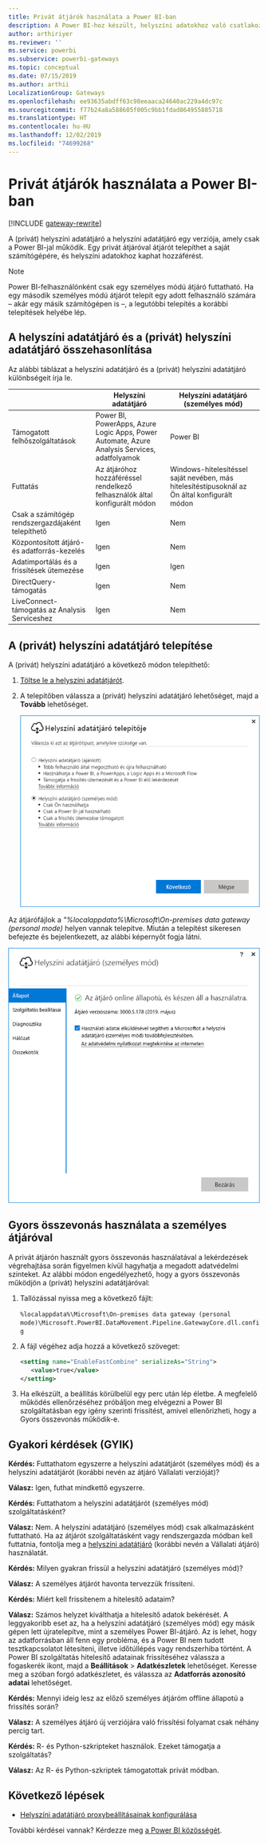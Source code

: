 ```yaml
---
title: Privát átjárók használata a Power BI-ban
description: A Power BI-hoz készült, helyszíni adatokhoz való csatlakozásra használható (privát) helyszíni adatátjáróról nyújt tájékoztatást.
author: arthiriyer
ms.reviewer: ''
ms.service: powerbi
ms.subservice: powerbi-gateways
ms.topic: conceptual
ms.date: 07/15/2019
ms.author: arthii
LocalizationGroup: Gateways
ms.openlocfilehash: ee93635abdff63c98eeaaca24640ac229a4dc97c
ms.sourcegitcommit: f77b24a8a588605f005c9bb1fdad864955885718
ms.translationtype: HT
ms.contentlocale: hu-HU
ms.lasthandoff: 12/02/2019
ms.locfileid: "74699268"
---
```

# <a name="use-personal-gateways-in-power-bi"></a>Privát átjárók használata a Power BI-ban

[!INCLUDE [gateway-rewrite](includes/gateway-rewrite.md)]

A (privát) helyszíni adatátjáró a helyszíni adatátjáró egy verziója, amely csak a Power BI-jal működik. Egy privát átjáróval átjárót telepíthet a saját számítógépére, és helyszíni adatokhoz kaphat hozzáférést.

> [!NOTE]
> Power BI-felhasználónként csak egy személyes módú átjáró futtatható. Ha egy második személyes módú átjárót telepít egy adott felhasználó számára – akár egy másik számítógépen is –, a legutóbbi telepítés a korábbi telepítések helyébe lép.

## <a name="on-premises-data-gateway-vs-on-premises-data-gateway-personal-mode"></a>A helyszíni adatátjáró és a (privát) helyszíni adatátjáró összehasonlítása

Az alábbi táblázat a helyszíni adatátjáró és a (privát) helyszíni adatátjáró különbségeit írja le.

|   |Helyszíni adatátjáró | Helyszíni adatátjáró (személyes mód) |
| ---- | ---- | ---- |
|Támogatott felhőszolgáltatások |Power BI, PowerApps, Azure Logic Apps, Power Automate, Azure Analysis Services, adatfolyamok |Power BI |
|Futtatás |Az átjáróhoz hozzáféréssel rendelkező felhasználók által konfigurált módon |Windows-hitelesítéssel saját nevében, más hitelesítéstípusoknál az Ön által konfigurált módon |
|Csak a számítógép rendszergazdájaként telepíthető |Igen |Nem |
|Központosított átjáró- és adatforrás-kezelés |Igen |Nem |
|Adatimportálás és a frissítések ütemezése |Igen |Igen |
|DirectQuery-támogatás |Igen |Nem |
|LiveConnect-támogatás az Analysis Serviceshez |Igen |Nem |

## <a name="install-the-on-premises-data-gateway-personal-mode"></a>A (privát) helyszíni adatátjáró telepítése

A (privát) helyszíni adatátjáró a következő módon telepíthető:

1. [Töltse le a helyszíni adatátjárót](https://go.microsoft.com/fwlink/?LinkId=820925&clcid=0x409).

2. A telepítőben válassza a (privát) helyszíni adatátjáró lehetőséget, majd a **Tovább** lehetőséget.

   ![A (privát) helyszíni adatátjáró kiválasztása](media/service-gateway-personal-mode/personal-gateway-select.png)

Az átjárófájlok a _"%localappdata%\Microsoft\On-premises data gateway (personal mode)_ helyen vannak telepítve. Miután a telepítést sikeresen befejezte és bejelentkezett, az alábbi képernyőt fogja látni.

![(Privát) helyszíni adatátjáró sikeres telepítése](media/service-gateway-personal-mode/personal-gateway-complete.png)

## <a name="use-fast-combine-with-the-personal-gateway"></a>Gyors összevonás használata a személyes átjáróval

A privát átjárón használt gyors összevonás használatával a lekérdezések végrehajtása során figyelmen kívül hagyhatja a megadott adatvédelmi szinteket. Az alábbi módon engedélyezhető, hogy a gyors összevonás működjön a (privát) helyszíni adatátjáróval:

1. Tallózással nyissa meg a következő fájlt:

   `%localappdata%\Microsoft\On-premises data gateway (personal mode)\Microsoft.PowerBI.DataMovement.Pipeline.GatewayCore.dll.config`

2. A fájl végéhez adja hozzá a következő szöveget:

    ```xml
    <setting name="EnableFastCombine" serializeAs="String">
       <value>true</value>
    </setting>
    ```

3. Ha elkészült, a beállítás körülbelül egy perc után lép életbe. A megfelelő működés ellenőrzéséhez próbáljon meg elvégezni a Power BI szolgáltatásban egy igény szerinti frissítést, amivel ellenőrizheti, hogy a Gyors összevonás működik-e.

## <a name="frequently-asked-questions-faq"></a>Gyakori kérdések (GYIK)

**Kérdés:** Futtathatom egyszerre a helyszíni adatátjárót (személyes mód) és a helyszíni adatátjárót (korábbi nevén az átjáró Vállalati verzióját)?
  
**Válasz:** Igen, futhat mindkettő egyszerre.

**Kérdés:** Futtathatom a helyszíni adatátjárót (személyes mód) szolgáltatásként?
  
**Válasz:** Nem. A helyszíni adatátjáró (személyes mód) csak alkalmazásként futtatható. Ha az átjárót szolgáltatásként vagy rendszergazda módban kell futtatnia, fontolja meg a [helyszíni adatátjáró](/data-integration/gateway/service-gateway-onprem) (korábbi nevén a Vállalati átjáró) használatát.

**Kérdés:** Milyen gyakran frissül a helyszíni adatátjáró (személyes mód)?
  
**Válasz:** A személyes átjárót havonta tervezzük frissíteni.

**Kérdés:** Miért kell frissítenem a hitelesítő adataim?
  
**Válasz:** Számos helyzet kiválthatja a hitelesítő adatok bekérését. A leggyakoribb eset az, ha a helyszíni adatátjáró (személyes mód) egy másik gépen lett újratelepítve, mint a személyes Power BI-átjáró. Az is lehet, hogy az adatforrásban áll fenn egy probléma, és a Power BI nem tudott tesztkapcsolatot létesíteni, illetve időtúllépés vagy rendszerhiba történt. A Power BI szolgáltatás hitelesítő adatainak frissítéséhez válassza a fogaskerék ikont, majd a **Beállítások** > **Adatkészletek** lehetőséget. Keresse meg a szóban forgó adatkészletet, és válassza az **Adatforrás azonosító adatai** lehetőséget.

**Kérdés:** Mennyi ideig lesz az előző személyes átjáróm offline állapotú a frissítés során?
  
**Válasz:** A személyes átjáró új verziójára való frissítési folyamat csak néhány percig tart.

**Kérdés:** R- és Python-szkripteket használok. Ezeket támogatja a szolgáltatás?
  
**Válasz:** Az R- és Python-szkriptek támogatottak privát módban.

## <a name="next-steps"></a>Következő lépések

* [Helyszíni adatátjáró proxybeállításainak konfigurálása](/data-integration/gateway/service-gateway-proxy)  

További kérdései vannak? Kérdezze meg [a Power BI közösségét](https://community.powerbi.com/).
